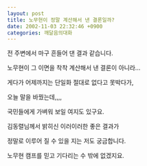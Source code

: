 ```yaml
---
layout: post
title: 노무현이 정말 계산해서 낸 결론일까?
date: 2002-11-03 22:32:46 +0900
categories: 깨달음의대화
---
```

전 주변에서 마구 흔들어 댄 결과 같습니다.
  
노무현이 그 이면을 착착 계산해서 낸 결론이 아니라...
  

  
게다가 어제까지는 단일화 절대로 없다고 못박다가,
  
오늘 말을 바꿨는데,,,,
  
국민들에게 가벼워 보일 여지도 있구요.
  

  
김동렬님께서 밝히신 이러이러한 좋은 결과가
  
정말로 이루어 질 수 있을 지는 저도 궁금합니다.
  

  
노무현 캠프를 믿고 기다리는 수 밖에 없겠지요.